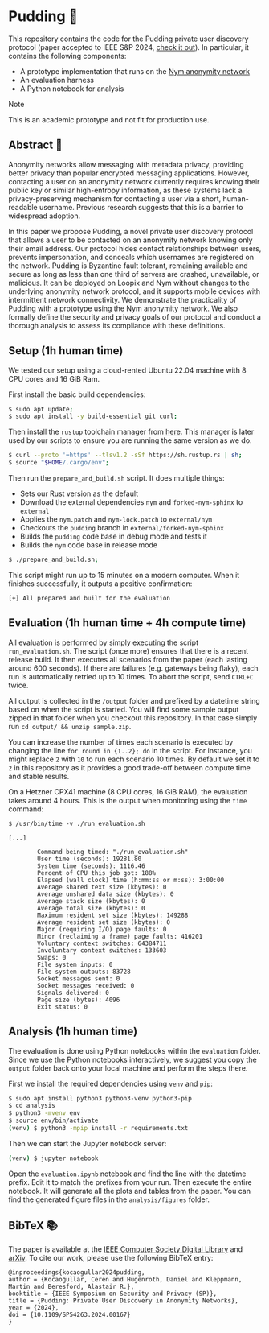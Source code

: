 # Pudding 🍮

This repository contains the code for the Pudding private user discovery protocol (paper accepted to IEEE S&P 2024, [check it out](https://www.computer.org/csdl/proceedings-article/sp/2024/313000a167/1Ub24I5jc6A)).
In particular, it contains the following components:
- A prototype implementation that runs on the [Nym anonymity network](https://nymtech.net/)
- An evaluation harness
- A Python notebook for analysis

> [!NOTE]  
> This is an academic prototype and not fit for production use.


## Abstract 📄

Anonymity networks allow messaging with metadata privacy, providing better privacy than popular encrypted messaging applications.
However, contacting a user on an anonymity network currently requires knowing their public key or similar high-entropy information, as these systems lack a privacy-preserving mechanism for contacting a user via a short, human-readable username.
Previous research suggests that this is a barrier to widespread adoption.

In this paper we propose Pudding, a novel private user discovery protocol that allows a user to be contacted on an anonymity network knowing only their email address.
Our protocol hides contact relationships between users, prevents impersonation, and conceals which usernames are registered on the network.
Pudding is Byzantine fault tolerant, remaining available and secure as long as less than one third of servers are crashed, unavailable, or malicious.
It can be deployed on Loopix and Nym without changes to the underlying anonymity network protocol, and it supports mobile devices with intermittent network connectivity.
We demonstrate the practicality of Pudding with a prototype using the Nym anonymity network.
We also formally define the security and privacy goals of our protocol and conduct a thorough analysis to assess its compliance with these definitions.


## Setup (1h human time)

We tested our setup using a cloud-rented Ubuntu 22.04 machine with 8 CPU cores and 16 GiB Ram.

First install the basic build dependencies:

```bash
$ sudo apt update;
$ sudo apt install -y build-essential git curl;
```

Then install the `rustup` toolchain manager from [here](https://rustup.rs/).
This manager is later used by our scripts to ensure you are running the same version as we do.

```bash
$ curl --proto '=https' --tlsv1.2 -sSf https://sh.rustup.rs | sh;
$ source "$HOME/.cargo/env";
```

Then run the `prepare_and_build.sh` script. It does multiple things:
- Sets our Rust version as the default
- Download the external dependencies `nym` and `forked-nym-sphinx` to `external`
- Applies the `nym.patch` and `nym-lock.patch` to `external/nym`
- Checkouts the `pudding` branch in `external/forked-nym-sphinx`
- Builds the `pudding` code base in debug mode and tests it
- Builds the `nym` code base in release mode

```bash
$ ./prepare_and_build.sh;
```

This script might run up to 15 minutes on a modern computer.
When it finishes successfully, it outputs a positive confirmation:

```
[+] All prepared and built for the evaluation
```


## Evaluation (1h human time + 4h compute time)

All evaluation is performed by simply executing the script `run_evaluation.sh`.
The script (once more) ensures that there is a recent release build.
It then executes all scenarios from the paper (each lasting around 600 seconds).
If there are failures (e.g. gateways being flaky), each run is automatically retried up to 10 times.
To abort the script, send `CTRL+C` twice.

All output is collected in the `/output` folder and prefixed by a datetime string based on when the script is started.
You will find some sample output zipped in that folder when you checkout this repository.
In that case simply run `cd output/ && unzip sample.zip`.

You can increase the number of times each scenario is executed by changing the line `for round in {1..2}; do` in the script.
For instance, you might replace `2` with `10` to run each scenario 10 times.
By default we set it to `2` in this repository as it provides a good trade-off between compute time and stable results.

On a Hetzner CPX41 machine (8 CPU cores, 16 GiB RAM), the evaluation takes around 4 hours.
This is the output when monitoring using the `time` command:

```
$ /usr/bin/time -v ./run_evaluation.sh

[...]

        Command being timed: "./run_evaluation.sh"
        User time (seconds): 19281.80
        System time (seconds): 1116.46
        Percent of CPU this job got: 188%
        Elapsed (wall clock) time (h:mm:ss or m:ss): 3:00:00
        Average shared text size (kbytes): 0
        Average unshared data size (kbytes): 0
        Average stack size (kbytes): 0
        Average total size (kbytes): 0
        Maximum resident set size (kbytes): 149288
        Average resident set size (kbytes): 0
        Major (requiring I/O) page faults: 0
        Minor (reclaiming a frame) page faults: 416201
        Voluntary context switches: 64384711
        Involuntary context switches: 133603
        Swaps: 0
        File system inputs: 0
        File system outputs: 83728
        Socket messages sent: 0
        Socket messages received: 0
        Signals delivered: 0
        Page size (bytes): 4096
        Exit status: 0
```

## Analysis (1h human time)

The evaluation is done using Python notebooks within the `evaluation` folder.
Since we use the Python notebooks interactively, we suggest you copy the `output` folder back onto your local machine and perform the steps there.

First we install the required dependencies using `venv` and `pip`:

```bash
$ sudo apt install python3 python3-venv python3-pip
$ cd analysis
$ python3 -mvenv env
$ source env/bin/activate
(venv) $ python3 -mpip install -r requirements.txt
```

Then we can start the Jupyter notebook server:

```bash
(venv) $ jupyter notebook
```

Open the `evaluation.ipynb` notebook and find the line with the datetime prefix.
Edit it to match the prefixes from your run.
Then execute the entire notebook.
It will generate all the plots and tables from the paper.
You can find the generated figure files in the `analysis/figures` folder.


## BibTeX 📚
The paper is available at the [IEEE Computer Society Digital Library](https://www.computer.org/csdl/proceedings-article/sp/2024/313000a167/1Ub24I5jc6A) and [arXiv](https://arxiv.org/abs/2311.10825). To cite our work, please use the following BibTeX entry:

```
@inproceedings{kocaogullar2024pudding,
author = {Kocaoğullar, Ceren and Hugenroth, Daniel and Kleppmann, Martin and Beresford, Alastair R.},
booktitle = {IEEE Symposium on Security and Privacy (SP)},
title = {Pudding: Private User Discovery in Anonymity Networks},
year = {2024},
doi = {10.1109/SP54263.2024.00167}
}
```
